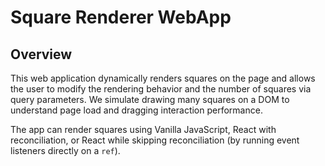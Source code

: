 # Square Renderer WebApp

## Overview

This web application dynamically renders squares on the page and allows the user to modify
the rendering behavior and the number of squares via query parameters. We simulate drawing
many squares on a DOM to understand page load and dragging interaction performance.

The app can render squares using Vanilla JavaScript, React with reconciliation, or React while skipping
reconciliation (by running event listeners directly on a `ref`).
